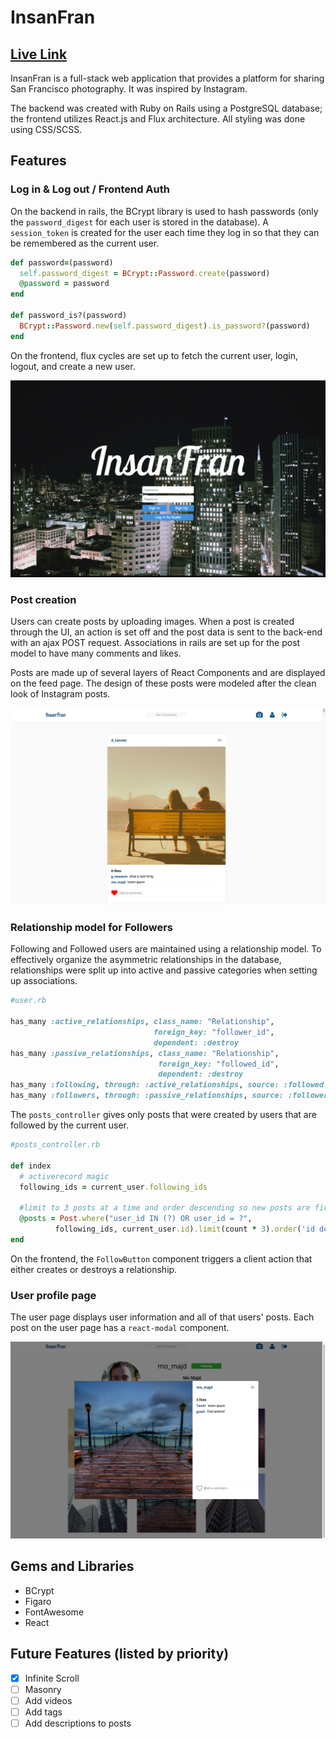 # InsanFran

## [Live Link][heroku]

[heroku]: http://insanfran.us

InsanFran is a full-stack web application that provides a platform for sharing San Francisco photography. It was inspired by Instagram.

The backend was created with Ruby on Rails using a PostgreSQL database; the frontend utilizes React.js and Flux architecture. All styling was done using CSS/SCSS.

## Features

### Log in & Log out / Frontend Auth

On the backend in rails, the BCrypt library is used to hash passwords (only the `password_digest` for each user is stored in the database).  A `session_token` is created for the user each time they log in so that they can be remembered as the current user.

```Ruby
def password=(password)
  self.password_digest = BCrypt::Password.create(password)
  @password = password
end

def password_is?(password)
  BCrypt::Password.new(self.password_digest).is_password?(password)
end
```
On the frontend, flux cycles are set up to fetch the current user, login, logout, and create a new user.

![Login](/docs/images/login_page.png)

### Post creation

Users can create posts by uploading images. When a post is created through the UI, an action is set off and the post data is sent to the back-end with an ajax POST request. Associations in rails are set up for the post model to have many comments and likes.

Posts are made up of several layers of React Components and are displayed on the feed page. The design of these posts were modeled after the clean look of Instagram posts.

![Post](/docs/images/post.png)

### Relationship model for Followers

Following and Followed users are maintained using a relationship model. To effectively organize the asymmetric relationships in the database, relationships were split up into active and passive categories when setting up associations.

```Ruby
#user.rb

has_many :active_relationships, class_name: "Relationship",
                                foreign_key: "follower_id",
                                dependent: :destroy
has_many :passive_relationships, class_name: "Relationship",
                                 foreign_key: "followed_id",
                                 dependent: :destroy
has_many :following, through: :active_relationships, source: :followed
has_many :followers, through: :passive_relationships, source: :follower
```

The `posts_controller` gives only posts that were created by users that are followed by the current user.

```Ruby
#posts_controller.rb

def index
  # activerecord magic
  following_ids = current_user.following_ids

  #limit to 3 posts at a time and order descending so new posts are first
  @posts = Post.where("user_id IN (?) OR user_id = ?",
          following_ids, current_user.id).limit(count * 3).order('id desc')
end
```

On the frontend, the `FollowButton` component triggers a client action that either creates or destroys a relationship.

### User profile page

The user page displays user information and all of that users' posts. Each post on the user page has a `react-modal` component.

![Modal](/docs/images/modal.png)

## Gems and Libraries
- BCrypt
- Figaro
- FontAwesome
- React

## Future Features (listed by priority)
- [X] Infinite Scroll
- [ ] Masonry
- [ ] Add videos
- [ ] Add tags
- [ ] Add descriptions to posts

